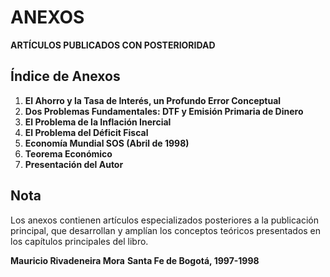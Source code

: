 # ANEXOS

**ARTÍCULOS PUBLICADOS CON POSTERIORIDAD**

## Índice de Anexos

1. **El Ahorro y la Tasa de Interés, un Profundo Error Conceptual**
2. **Dos Problemas Fundamentales: DTF y Emisión Primaria de Dinero**
3. **El Problema de la Inflación Inercial**
4. **El Problema del Déficit Fiscal**
5. **Economía Mundial SOS (Abril de 1998)**
6. **Teorema Económico**
7. **Presentación del Autor**

## Nota

Los anexos contienen artículos especializados posteriores a la publicación principal, que desarrollan y amplían los conceptos teóricos presentados en los capítulos principales del libro.

**Mauricio Rivadeneira Mora**
**Santa Fe de Bogotá, 1997-1998**
